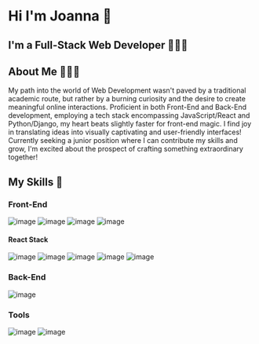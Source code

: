 # Hi I'm Joanna 👋
## I'm a Full-Stack Web Developer 👩🏻‍💻

## About Me 💁🏻‍♀️
My path into the world of Web Development wasn't paved by a traditional academic route, but rather by a burning curiosity and the desire to create meaningful online interactions. Proficient in both Front-End and Back-End development, employing a tech stack encompassing JavaScript/React and Python/Django, my heart beats slightly faster for front-end magic. I find joy in translating ideas into visually captivating and user-friendly interfaces!
Currently seeking a junior position where I can contribute my skills and grow, I'm excited about the prospect of crafting something extraordinary together!

## My Skills 📜
### Front-End
![image](https://img.shields.io/badge/HTML5-E34F26?style=for-the-badge&logo=html5&logoColor=white)
![image](https://img.shields.io/badge/CSS3-1572B6?style=for-the-badge&logo=css3&logoColor=white)
![image](https://img.shields.io/badge/JavaScript-323330?style=for-the-badge&logo=javascript&logoColor=F7DF1E)
![image](https://img.shields.io/badge/Bootstrap-563D7C?style=for-the-badge&logo=bootstrap&logoColor=white)
#### React Stack
![image](https://img.shields.io/badge/React-20232A?style=for-the-badge&logo=react&logoColor=61DAFB)
![image](https://img.shields.io/badge/Redux-593D88?style=for-the-badge&logo=redux&logoColor=white)
![image](https://img.shields.io/badge/React_Router-CA4245?style=for-the-badge&logo=react-router&logoColor=white)
![image](https://img.shields.io/badge/React_Query-FF4154?style=for-the-badge&logo=React_Query&logoColor=white)
![image](https://img.shields.io/badge/Framer-black?style=for-the-badge&logo=framer&logoColor=blue)

### Back-End
![image](https://img.shields.io/badge/Django-092E20?style=for-the-badge&logo=django&logoColor=green)

### Tools
![image](https://img.shields.io/badge/GIT-E44C30?style=for-the-badge&logo=git&logoColor=white)
![image](https://img.shields.io/badge/VSCode-0078D4?style=for-the-badge&logo=visual%20studio%20code&logoColor=white)


<!--
**JoannaMoussa/JoannaMoussa** is a ✨ _special_ ✨ repository because its `README.md` (this file) appears on your GitHub profile.

Here are some ideas to get you started:

- 🔭 I’m currently working on ...
- 🌱 I’m currently learning ...
- 👯 I’m looking to collaborate on ...
- 🤔 I’m looking for help with ...
- 💬 Ask me about ...
- 📫 How to reach me: ...
- 😄 Pronouns: ...
- ⚡ Fun fact: ...
-->
